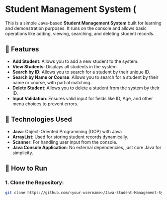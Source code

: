 # Student Management System (

This is a simple Java-based **Student Management System** built for learning and demonstration purposes. It runs on the console and allows basic operations like adding, viewing, searching, and deleting student records.

## 🚀 Features

- **Add Student**: Allows you to add a new student to the system.
- **View Students**: Displays all students in the system.
- **Search by ID**: Allows you to search for a student by their unique ID.
- **Search by Name or Course**: Allows you to search for a student by their name or course, with partial matching.
- **Delete Student**: Allows you to delete a student from the system by their ID.
- **Input Validation**: Ensures valid input for fields like ID, Age, and other menu choices to prevent errors.

## 🔧 Technologies Used

- **Java**: Object-Oriented Programming (OOP) with Java
- **ArrayList**: Used for storing student records dynamically.
- **Scanner**: For handling user input from the console.
- **Java Console Application**: No external dependencies, just core Java for simplicity.

## 🏃 How to Run

### 1. Clone the Repository:
```bash
git clone https://github.com/<your-username>/Java-Student-Management-System.git
